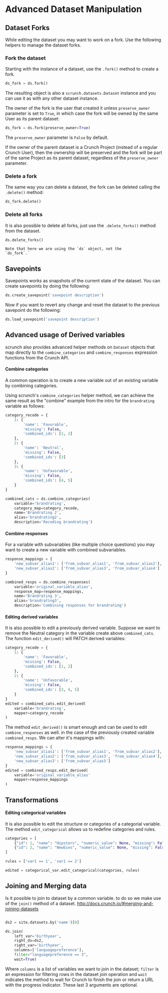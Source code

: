 Advanced Dataset Manipulation
=============================

## Dataset Forks

While editing the dataset you may want to work on a fork. Use the following
helpers to manage the dataset forks.

### Fork the dataset

Starting with the instance of a dataset, use the `.fork()` method to create 
a fork.

```python
ds_fork = ds.fork()
```

The resulting object is also a `scrunch.datasets.Dataset` instance and 
you can use it as with any other dataset instance.

The owner of the fork is the user that created it unless `preserve_owner`
parameter is set to `True`, in which case the fork will be owned by the
same User as its parent dataset:

```python
ds_fork = ds.fork(preserve_owner=True)
```

The `preserve_owner` parameter is `False` by default.

If the owner of the parent dataset is a Crunch Project (instead of a
regular Crunch User), then the ownership will be preserved and the fork
will be part of the same Project as its parent dataset, regardless of
the `preserve_owner` parameter.


### Delete a fork

The same way you can delete a dataset, the fork can be deleted calling 
the `.delete()` method:

```python
ds_fork.delete()
```

### Delete all forks

It is also possible to delete all forks, just use the `.delete_forks()` 
method from the dataset.

```python
ds.delete_forks()
```

    Note that here we are using the `ds` object, not the 
    `ds_fork`.`

## Savepoints

Savepoints works as snapshots of the current state of the dataset. You 
can create savepoints by doing the following:

```python
ds.create_savepoint('savepoint description')
```

Now if you want to revert any change and reset the dataset to the previous 
savepoint do the following:

```python
ds.load_savepoint('savepoint description')
```

## Advanced usage of Derived variables

scrunch also provides advanced helper methods on `Dataset` objects that map
directly to the `combine_categories` and `combine_responses` expression
functions from the Crunch API.

#### Combine categories

A common operation is to create a new variable out of an existing variable
by combining categories.

Using scrunch's `combine_categories` helper method, we can achieve the
same result as the "combine" example from the intro for the `brandrating` variable
as follows:

```python
category_recode = {
    1: {
        'name': 'Favorable',
        'missing': False,
        'combined_ids': [1, 2]
    },
    2: {
        'name': 'Neutral',
        'missing': False,
        'combined_ids': [3]
    },
    3: {
        'name': 'Unfavorable',
        'missing': False,
        'combined_ids': [4, 5]
    }
}

combined_cats = ds.combine_categories(
    variable='brandrating', 
    category_map=category_recode, 
    name='Brandrating 2', 
    alias='brandrating2', 
    description='Recoding brandrating')
```

#### Combine responses

For a variable with subvariables (like multiple choice questions) you may want
to create a new variable with combined subvariables.

```python
response_mappings = {
    'new_subvar_alias1': ['from_subvar_alias1', 'from_subvar_alias2'],
    'new_subvar_alias2': ['from_subvar_alias3', 'from_subvar_alias4']
}

combined_resps = ds.combine_responses(
    variable='original_variable_alias', 
    response_map=response_mappings,
    name='Brandrating 3', 
    alias='brandrating3', 
    description='Combining responses for brandrating')
```


#### Editing derived variables

It is also possible to edit a previously derived variable. Suppose
we want to remove the Neutral category in the variable create above
`combined_cats`. The function `edit_derived()` will PATCH derived
variables:

```python
category_recode = {
    1: {
        'name': 'Favorable',
        'missing': False,
        'combined_ids': [1, 2]
    },
    2: {
        'name': 'Unfavorable',
        'missing': False,
        'combined_ids': [3, 4, 5]
    }
}
edited = combined_cats.edit_derived(
    variable='brandrating',
    mapper=category_recode
)
```

The method `edit_derived()` is smart enough and can be used to edit
`combine_responses` as well. in the case of the previously created
variable `combined_resps`. We can alter it's mappings with:

```python
response_mappings = {
    'new_subvar_alias1': ['from_subvar_alias1', 'from_subvar_alias2'],
    'new_subvar_alias2': ['from_subvar_alias3', 'from_subvar_alias4'],
    'new_subvar_alias3': ['from_subvar_alias5']
}
edited = combined_resps.edit_derived(
    variable='original_variable_alias'
    mapper=response_mappings
)
```

## Transformations


#### Editing categorical variables

It is also possible to edit the structure or categories of a categorial
variable. The method `edit_categorical` allows us to redefine categories
and rules.

```python
categories = [
    {"id": 1, "name": "Hipsters", "numeric_value": None, "missing": False},
    {"id": 2, "name": "Newbies", "numeric_value": None, "missing": False},
]

rules = ['var1 == 1', 'var1 == 2']

edited = categorical_var.edit_categorical(categories, rules)
```

## Joining and Merging data

Is it possible to join to dataset by a common variable. to do so we make 
use of the `join()` method of a dataset. http://docs.crunch.io/#merging-and-joining-datasets

```python

ds2 = site.datasets.by('name')[0]

ds.join(
    left_var='birthyear', 
    right_ds=ds2, 
    right_var='birthyear', 
    columns=['languagepreference'], 
    filter="languagepreference == 3",
    wait=True)
```

Where `columns` is a list of variables we want to join in the dataset; 
`filter` is an expression for filtering rows in the dataset join operation 
and `wait` indicates the method to wait for Crunch to finish the join or
return a URL with the progress indicator. These last 3 arguments are optional.